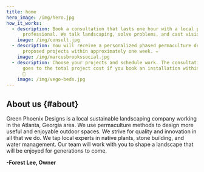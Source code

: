 ```yaml
---
title: home
hero_image: /img/hero.jpg
how_it_works:
  - description: Book a consultation that lasts one hour with a local permaculture
      professional. We talk landscaping, solve problems, and cast visions. ☕
    image: /img/consult.jpg
  - description: You will receive a personalized phased permaculture design for the
      proposed projects within approximately one week. ✏️
    image: /img/marcusbrookssocial.jpg
  - description: Choose your projects and schedule work. The consultation fee ($125)
      goes to the total project cost if you book an installation within 30 days.
      🥂
    image: /img/vego-beds.jpg
---
```

## About us {#about}

Green Phoenix Designs is a local sustainable landscaping company working in the
Atlanta, Georgia area. We use permaculture methods to design more useful and
enjoyable outdoor spaces. We strive for quality and innovation in all that we
do. We tap local experts in native plants, stone building, and water management.
Our team will work with you to shape a landscape that will be enjoyed for
generations to come.

**\-Forest Lee, Owner**
